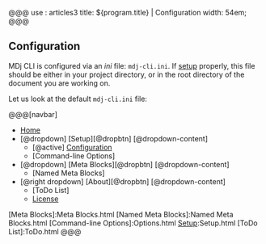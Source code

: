 @@@
use : articles3
title: ${program.title} | Configuration
width: 54em;
@@@


## Configuration

MDj CLI is configured via an _ini_ file: `mdj-cli.ini`.  If [setup] properly,
this file should be either in your project directory, or in the root directory of the
document you are working on.

Let us look at the default `mdj-cli.ini` file:

[setup]:Setup.html

@@@[navbar]
- [Home]
- [@dropdown] [Setup][@dropbtn]
[@dropdown-content]
    - [@active] [Configuration](#)
    - [Command-line Options]
- [@dropdown] [Meta Blocks][@dropbtn]
[@dropdown-content]
    - [Named Meta Blocks]
- [@right dropdown] [About][@dropbtn]
[@dropdown-content]
    - [ToDo List]
    - [License]

[About]:About.html
[Configuration]:Configuration.html
[Home]:index.html
[License]:LICENSE.html
[Meta Blocks]:Meta Blocks.html
[Named Meta Blocks]:Named Meta Blocks.html
[Command-line Options]:Options.html
[Setup]:Setup.html
[ToDo List]:ToDo.html
@@@
